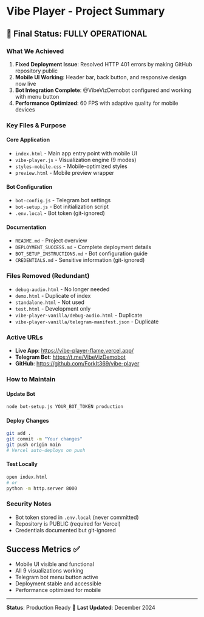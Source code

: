 # Vibe Player - Project Summary

## 🎯 Final Status: FULLY OPERATIONAL

### What We Achieved
1. **Fixed Deployment Issue**: Resolved HTTP 401 errors by making GitHub repository public
2. **Mobile UI Working**: Header bar, back button, and responsive design now live
3. **Bot Integration Complete**: @VibeVizDemobot configured and working with menu button
4. **Performance Optimized**: 60 FPS with adaptive quality for mobile devices

### Key Files & Purpose

#### Core Application
- `index.html` - Main app entry point with mobile UI
- `vibe-player.js` - Visualization engine (9 modes)
- `styles-mobile.css` - Mobile-optimized styles
- `preview.html` - Mobile preview wrapper

#### Bot Configuration
- `bot-config.js` - Telegram bot settings
- `bot-setup.js` - Bot initialization script
- `.env.local` - Bot token (git-ignored)

#### Documentation
- `README.md` - Project overview
- `DEPLOYMENT_SUCCESS.md` - Complete deployment details
- `BOT_SETUP_INSTRUCTIONS.md` - Bot configuration guide
- `CREDENTIALS.md` - Sensitive information (git-ignored)

### Files Removed (Redundant)
- `debug-audio.html` - No longer needed
- `demo.html` - Duplicate of index
- `standalone.html` - Not used
- `test.html` - Development only
- `vibe-player-vanilla/debug-audio.html` - Duplicate
- `vibe-player-vanilla/telegram-manifest.json` - Duplicate

### Active URLs
- **Live App**: https://vibe-player-flame.vercel.app/
- **Telegram Bot**: https://t.me/VibeVizDemobot
- **GitHub**: https://github.com/ForkIt369/vibe-player

### How to Maintain

#### Update Bot
```bash
node bot-setup.js YOUR_BOT_TOKEN production
```

#### Deploy Changes
```bash
git add .
git commit -m "Your changes"
git push origin main
# Vercel auto-deploys on push
```

#### Test Locally
```bash
open index.html
# or
python -m http.server 8000
```

### Security Notes
- Bot token stored in `.env.local` (never committed)
- Repository is PUBLIC (required for Vercel)
- Credentials documented but git-ignored

## Success Metrics ✅
- Mobile UI visible and functional
- All 9 visualizations working
- Telegram bot menu button active
- Deployment stable and accessible
- Performance optimized for mobile

---
**Status**: Production Ready 🚀
**Last Updated**: December 2024